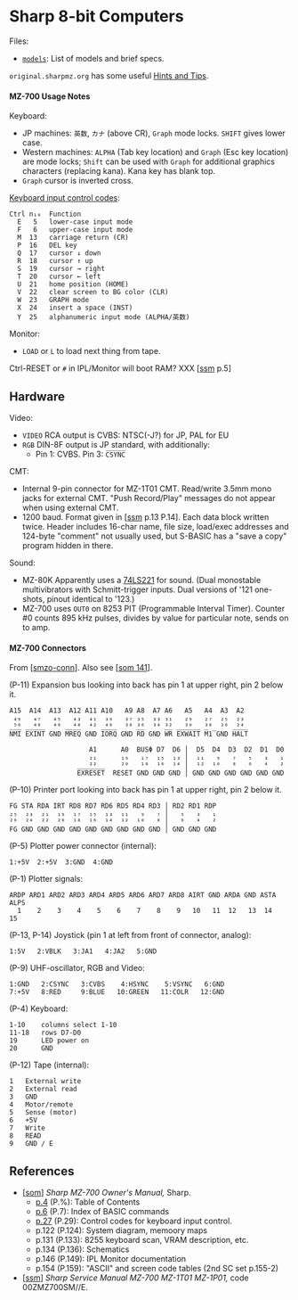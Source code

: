 Sharp 8-bit Computers
=====================

Files:
- [`models`](models.md): List of models and brief specs.

`original.sharpmz.org` has some useful [Hints and Tips][smzo-h&t].

#### MZ-700 Usage Notes

Keyboard:
- JP machines: `英数`, `カナ` (above CR), `Graph` mode locks.
  `SHIFT` gives lower case.
- Western machines: `ALPHA` (Tab key location) and `Graph` (Esc key
  location) are mode locks; `Shift` can be used with `Graph` for additional
  graphics characters (replacing kana). Kana key has blank top.
- `Graph` cursor is inverted cross.

[Keyboard input control codes][som 027]:

    Ctrl n₁₀  Function
      E   5   lower-case input mode
      F   6   upper-case input mode
      M  13   carriage return (CR)
      P  16   DEL key
      Q  17   cursor ↓ down
      R  18   cursor ↑ up
      S  19   cursor → right
      T  20   cursor ← left
      U  21   home position (HOME)
      V  22   clear screen to BG color (CLR)
      W  23   GRAPH mode
      X  24   insert a space (INST)
      Y  25   alphanumeric input mode (ALPHA/英数)

Monitor:
- `LOAD` or `L` to load next thing from tape.

Ctrl-RESET or `#` in IPL/Monitor will boot RAM? XXX [[ssm] p.5]

Hardware
--------

Video:
- `VIDEO` RCA output is CVBS: NTSC(-J?) for JP, PAL for EU
- `RGB` DIN-8F output is JP standard, with additionally:
  - Pin 1: CVBS. Pin 3: `C̅S̅Y̅N̅C̅`

CMT:
- Internal 9-pin connector for MZ-1T01 CMT. Read/write 3.5mm mono jacks for
  external CMT. "Push Record/Play" messages do not appear when using
  external CMT.
- 1200 baud. Format given in [[ssm] p.13 P.14]. Each data block written
  twice. Header includes 16-char name, file size, load/exec addresses and
  124-byte "comment" not usually used, but S-BASIC has a "save a copy"
  program hidden in there.

Sound:
- MZ-80K Apparently uses a [74LS221] for sound. (Dual monostable
  multivibrators with Schmitt-trigger inputs. Dual versions of '121
  one-shots, pinout identical to '123.)
- MZ-700 uses `OUT0` on 8253 PIT (Programmable Interval Timer). Counter #0
  counts 895 kHz pulses, divides by value for particular note, sends on to
  amp.

#### MZ-700 Connectors

From [[smzo-conn]]. Also see [[som 141]].

(P-11) Expansion bus looking into back has pin 1 at upper right, pin 2 below it.

    A15  A14  A13  A12 A11 A10   A9 A8  A7 A6   A5   A4  A3  A2
     ₄₉   ₄₇   ₄₅   ₄₃  ₄₁  ₃₉   ₃₇ ₃₅  ₃₃ ₃₁   ₂₉   ₂₇  ₂₅  ₂₃
     ⁵⁰   ⁴⁸   ⁴⁶   ⁴⁴  ⁴²  ⁴⁰   ³⁸ ³⁶  ³⁴ ³²   ³⁰   ³⁸  ²⁶  ²⁴
    N̅M̅I̅ E̅X̅I̅N̅T̅ GND M̅R̅E̅Q̅ GND I̅O̅R̅Q̅ GND R̅D̅ GND W̅R̅ E̅X̅W̅A̅I̅T̅ M̅1̅ GND H̅A̅L̅T̅

                        A1      A0  BUSΦ D7  D6 │  D5  D4  D3  D2  D1  D0
                        ₂₁      ₁₉   ₁₇  ₁₅  ₁₃ │  ₁₁   ₉   ₇   ₅   ₃   ₁
                        ²²      ²⁰   ¹⁸  ¹⁶  ¹⁴ │  ¹²  ¹⁰   ⁸   ⁶   ⁴   ²
                     E̅X̅R̅E̅S̅E̅T̅  RESET GND GND GND │ GND GND GND GND GND GND

(P-10) Printer port looking into back has pin 1 at upper right, pin 2 below it.

    FG S̅T̅A̅ R̅D̅A̅ IRT RD8 RD7 RD6 RD5 RD4 RD3 │ RD2 RD1 RDP
    ₂₅  ₂₃  ₂₁  ₁₉  ₁₇  ₁₅  ₁₃  ₁₁   ₉   ₇ │   ₅   ₃   ₁
    ²⁶  ²⁴  ²²  ²⁰  ¹⁸  ¹⁶  ¹⁴  ¹²  ¹⁰   ⁸ │   ⁶   ⁴   ²
    FG GND GND GND GND GND GND GND GND GND │ GND GND GND

(P-5) Plotter power connector (internal):

    1:+5V  2:+5V  3:GND  4:GND

(P-1) Plotter signals:

    ARDP ARD1 ARD2 ARD3 ARD4 ARD5 ARD6 ARD7 ARD8 AIRT GND ARDA GND ASTA ALPS
      1    2    3    4    5    6    7    8    9   10   11  12   13  14   15

(P-13, P-14) Joystick (pin 1 at left from front of connector, analog):

    1:5V   2:V̅B̅L̅K̅   3:JA1   4:JA2   5:GND

(P-9) UHF-oscillator, RGB and Video:

    1:GND   2:C̅S̅Y̅N̅C̅   3:CVBS    4:H̅S̅Y̅N̅C̅    5:V̅S̅Y̅N̅C̅   6:GND
    7:+5V   8:RED     9:BLUE   10:GREEN   11:COLR   12:GND

(P-4) Keyboard:

    1-10    columns select 1-10
    11-18   rows D7-D0
    19      LED power on
    20      GND

(P-12) Tape (internal):

    1   External write
    2   External read
    3   GND
    4   Motor/remote
    5   Sense (motor)
    6   +5V
    7   Write
    8   READ
    9   GND / E


References
----------

- [[som]] _Sharp MZ-700 Owner's Manual,_ Sharp.
  - [p.4][som]       (P.%): Table of Contents
  - [p.6][som 006]   (P.7): Index of BASIC commands
  - [p.27][som 027] (P.29): Control codes for keyboard input control.
  - p.122 (P.124): System diagram, memoory maps
  - p.131 (P.133): 8255 keyboard scan, VRAM description, etc.
  - p.134 (P.136): Schematics
  - p.146 (P.149): IPL Monitor documentation
  - p.154 (P.159): "ASCII" and screen code tables (2nd SC set p.155-2)
- [[ssm]] _Sharp Service Manual MZ-700 MZ-1T01 MZ-1P01,_ code 00ZMZ700SM//E.


<!-------------------------------------------------------------------->
[smzo-h&t]: https://original.sharpmz.org/mz-80k/tips.htm

[74LS221]: https://www.ti.com/product/SN74LS221
[smzo-conn]: https://original.sharpmz.org/mz-700/connect.htm
[som]: https://archive.org/details/sharpmz700ownersmanual/page/n5/mode/1up?view=theater
[som 006]: https://archive.org/details/sharpmz700ownersmanual/page/n7/mode/1up?view=theater
[som 027]: https://archive.org/details/sharpmz700ownersmanual/page/n28/mode/1up?view=theater
[som 141]: https://archive.org/details/sharpmz700ownersmanual/page/n142/mode/1up?view=theater
[ssm]: https://archive.org/details/sharpmz700servicemanual/
